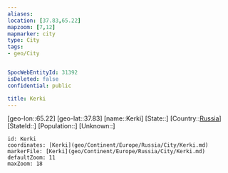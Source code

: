 ```yaml
---
aliases: 
location: [37.83,65.22]
mapzoom: [7,12] 
mapmarker: city 
type: City
tags:
- geo/City


SpocWebEntityId: 31392
isDeleted: false
confidential: public

title: Kerki
---
```

[geo-lon::65.22]
[geo-lat::37.83]
[name::Kerki]
[State::]
[Country::[Russia](geo/Continent/Europe/Russia.md)]
[StateId::]
[Population::]
[Unknown::]


```leaflet
id: Kerki
coordinates: [Kerki](geo/Continent/Europe/Russia/City/Kerki.md)
markerFile: [Kerki](geo/Continent/Europe/Russia/City/Kerki.md)
defaultZoom: 11 
maxZoom: 18
```


